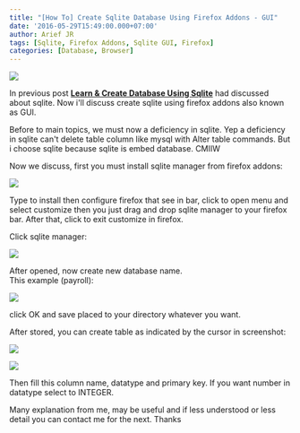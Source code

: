 ```yaml
---
title: "[How To] Create Sqlite Database Using Firefox Addons - GUI"
date: '2016-05-29T15:49:00.000+07:00'
author: Arief JR
tags: [Sqlite, Firefox Addons, Sqlite GUI, Firefox]
categories: [Database, Browser]
---
```


![](https://4.bp.blogspot.com/-CEwS3tWCCoE/VxNCyzF_RlI/AAAAAAAADIs/x63wbILbDXAzEv0tANfTurEGToUfAfUhACKgB/s1600/sqlite.png)

In previous post **[Learn & Create Database Using Sqlite](https://tuxnoob.com/posts/how-to-learn-create-database-using/)** had discussed about sqlite. Now i'll discuss create sqlite using firefox addons also known as GUI.  

Before to main topics, we must now a deficiency in sqlite. Yep a deficiency in sqlite can't delete table column like mysql with Alter table commands. But i choose sqlite because sqlite is embed database. CMIIW  

Now we discuss, first you must install sqlite manager from firefox addons:

![](https://1.bp.blogspot.com/-7Y0VOV9C1YQ/V0qqZCBSUuI/AAAAAAAADQI/mz7KH2UkxPAoGbX8hjAuRdECoRW1R5ecgCLcB/s1600/Screenshot_20160528_205832.png)

Type to install then configure firefox that see in bar, click to open menu and select customize then you just drag and drop sqlite manager to your firefox bar. After that, click to exit customize in firefox.  

Click sqlite manager:

![](https://2.bp.blogspot.com/-gfJWDDmOExA/V0qq8m6VBfI/AAAAAAAADQQ/Ms_tdyaNQh8m9p46yDtfyzwVx0FeVRbiwCLcB/s1600/Screenshot_20160529_153425.png)

After opened, now create new database name.  
This example (payroll):

![](https://1.bp.blogspot.com/-4liP9aU9TqI/V0qrTIfXAdI/AAAAAAAADQU/31yn6csMEDA-JwwfJJfzh3EtDaWsV1rOgCLcB/s1600/Screenshot_20160529_153545.png)

click OK and save placed to your directory whatever you want.  

After stored, you can create table as indicated by the cursor in screenshot:

![](https://1.bp.blogspot.com/-PbVdaJydMdA/V0qr5VaOZnI/AAAAAAAADQg/SG_jDiywujQfToG5yleWI_nubesh7DX1QCLcB/s1600/Screenshot_20160529_153757.png)

![](https://1.bp.blogspot.com/-lHg7sN_ezLs/V0qsPzvVoeI/AAAAAAAADQo/F73Krq9_lzQntY7uhKVefHFyeT8kIrQhwCLcB/s1600/Screenshot_20160529_154000.png)

Then fill this column name, datatype and primary key. If you want number in datatype select to INTEGER.  

Many explanation from me, may be useful and if less understood or less detail you can contact me for the next. Thanks